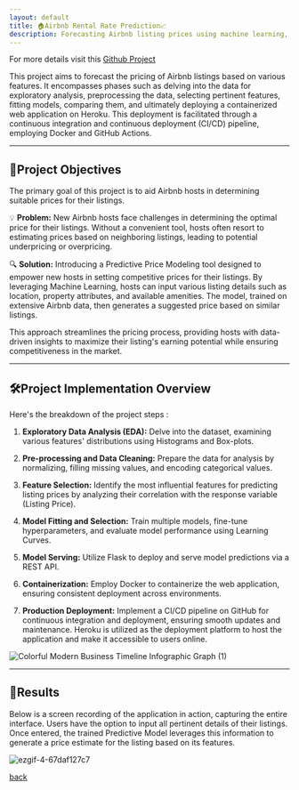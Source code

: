 ```yaml
---
layout: default
title: 🏠Airbnb Rental Rate Prediction📈
description: Forecasting Airbnb listing prices using machine learning, with CI/CD deployment via Docker and GitHub Actions on Heroku.
---
```


For more details visit this [Github Project](https://github.com/tarundirector/airbnb-predictive-analysis)

This project aims to forecast the pricing of Airbnb listings based on various features. It encompasses phases such as delving into the data for exploratory analysis, preprocessing the data, selecting pertinent features, fitting models, comparing them, and ultimately deploying a containerized web application on Heroku. This deployment is facilitated through a continuous integration and continuous deployment (CI/CD) pipeline, employing Docker and GitHub Actions.

---

## **🎯Project Objectives**

The primary goal of this project is to aid Airbnb hosts in determining suitable prices for their listings.

💡 **Problem:** New Airbnb hosts face challenges in determining the optimal price for their listings. Without a convenient tool, hosts often resort to estimating prices based on neighboring listings, leading to potential underpricing or overpricing.

🔍 **Solution:** Introducing a Predictive Price Modeling tool designed to empower new hosts in setting competitive prices for their listings. By leveraging Machine Learning, hosts can input various listing details such as location, property attributes, and available amenities. The model, trained on extensive Airbnb data, then generates a suggested price based on similar listings.

This approach streamlines the pricing process, providing hosts with data-driven insights to maximize their listing's earning potential while ensuring competitiveness in the market.

---

## 🛠️Project Implementation Overview

Here's the breakdown of the project steps :

1. **Exploratory Data Analysis (EDA):** Delve into the dataset, examining various features' distributions using Histograms and Box-plots.

2. **Pre-processing and Data Cleaning:** Prepare the data for analysis by normalizing, filling missing values, and encoding categorical values.

3. **Feature Selection:** Identify the most influential features for predicting listing prices by analyzing their correlation with the response variable (Listing Price).

4. **Model Fitting and Selection:** Train multiple models, fine-tune hyperparameters, and evaluate model performance using Learning Curves.

5. **Model Serving:** Utilize Flask to deploy and serve model predictions via a REST API.

6. **Containerization:** Employ Docker to containerize the web application, ensuring consistent deployment across environments.

7. **Production Deployment:** Implement a CI/CD pipeline on GitHub for continuous integration and deployment, ensuring smooth updates and maintenance. Heroku is utilized as the deployment platform to host the application and make it accessible to users online.

![Colorful Modern Business Timeline Infographic Graph (1)](https://github.com/tarundirector/airbnb-predictive-analysis/assets/85684655/eface5b5-e921-4b95-b486-8a3e860ea3e9)

---

## 🚀Results

Below is a screen recording of the application in action, capturing the entire interface. Users have the option to input all pertinent details of their listings. Once entered, the trained Predictive Model leverages this information to generate a price estimate for the listing based on its features.

![ezgif-4-67daf127c7](https://github.com/tarundirector/Airbnb-Predictive-Analysis/blob/main/AirBNB_Web.gif?raw=true)

[back](./)
